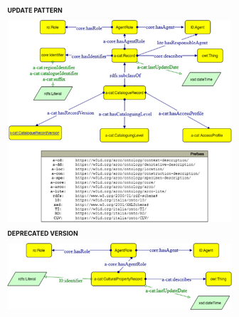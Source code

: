 **UPDATE PATTERN**


![Record pattern graph](https://github.com/ICCD-MiBACT/ArCo/blob/DEV-1.3.0/ArCo-release/test/2.0/Record/Record-Pattern.drawio.png?raw=true)


**DEPRECATED VERSION**


![Record pattern graph](https://github.com/ICCD-MiBACT/ArCo/blob/DEV-1.3.0/ArCo-release/test/2.0/Record/Record-versione1.0.drawio.png?raw=true)
